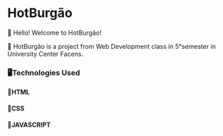 # HotBurgão
👋 Hello! Welcome to HotBurgão!

💬 HotBurgão is a project from Web Development class in 5°semester in University Center Facens. 

### 🖥️Technologies Used

#### 📙HTML
#### 📘CSS
#### 📒JAVASCRIPT
